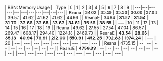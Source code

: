 | BSN: Memory Usage |
| Type | 0 | 1 | 2 | 3 | 4 | 5 | 6 | 7 | 8 | 9 |
|---|---|---|---|---|---|---|---|---|---|---|
| Reana | 34.62 | 35.59 | 35.56 | 36.66 | 37.64 | 39.57 | 41.62 | 41.62 | 41.62 | 44.66 |
| ReanaE | 34.64 | **31.57** | **31.54** | **31.70** | **32.66** | **32.68** | **33.62** | **34.61** | **35.56** | **38.58** |
| --- | 10 | 11 | 12 | 13 | 14 | 15 | 16 | 17 | 18 | 19 |
| Reana | 49.62 | 27.55 | 27.54 | 47.04 | 86.57 | 269.47 | 608.17 | 294.40 | 1224.18 | 2469.70 |
| ReanaE | **43.54** | **28.66** | **35.13** | **40.94** | **76.91** | **212.00** | **550.91** | **452.25** | **702.83** | **1974.24** |
| --- | 20 | --- | --- | --- | --- | --- | --- | --- | --- | --- |
| Reana | 4735.15 | -- | -- | -- | -- | -- | -- | -- | -- | -- |
| ReanaE | **4759.33** | -- | -- | -- | -- | -- | -- | -- | -- | -- |
| --- | --- | --- | --- | --- | --- | --- | --- | --- | --- | --- |
